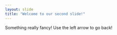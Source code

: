 ```yaml
---
layout: slide
title: "Welcome to our second slide!"
---
```

Something really fancy!
Use the left arrow to go back!